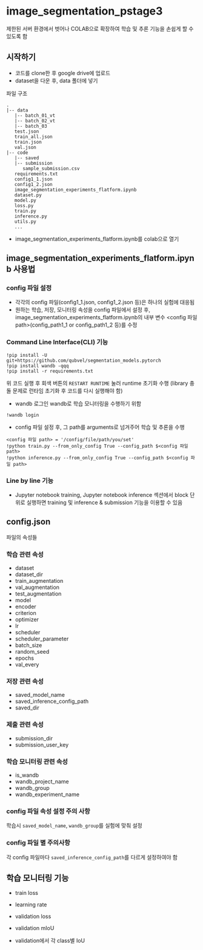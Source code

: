 # image_segmentation_pstage3
제한된 서버 환경에서 벗어나 COLAB으로 확장하여 학습 및 추론 기능을 손쉽게 할 수 있도록 함

## 시작하기
- 코드를 clone한 후 google drive에 업로드
- dataset을 다운 후, data 폴더에 넣기

파일 구조
```
.
|-- data
   |-- batch_01_vt
   |-- batch_02_vt
   |-- batch_03
   test.json
   train_all.json
   train.json
   val.json
|-- code
   |-- saved
   |-- submission
      sample_submission.csv
   requirements.txt
   config1_1.json
   config1_2.json
   image_segmentation_experiments_flatform.ipynb
   dataset.py
   model.py
   loss.py
   train.py
   inference.py
   utils.py
   ...
```

- image_segmentation_experiments_flatform.ipynb를 colab으로 열기

## image_segmentation_experiments_flatform.ipynb 사용법
### config 파일 설정
- 각각의 config 파일(config1_1.json, config1_2.json 등)은 하나의 실험에 대응됨
- 원하는 학습, 저장, 모니터링 속성을 config 파일에서 설정 후, image_segmentation_experiments_flatform.ipynb의 내부 변수 <config 파일 path>(config_path1_1 or config_path1_2 등)를 수정

### Command Line Interface(CLI) 기능
```
!pip install -U git+https://github.com/qubvel/segmentation_models.pytorch
!pip install wandb -qqq
!pip install -r requirements.txt
```
위 코드 실행 후 회색 버튼의 `RESTART RUNTIME` 눌러 runtime 초기화 수행
(library 충돌 문제로 런타임 초기화 후 코드를 다시 실행해야 함)

- wandb 로그인 
wandb로 학습 모니터링을 수행하기 위함
```
!wandb login
```

- config 파일 설정 후, 그 path를 arguments로 넘겨주어 학습 및 추론을 수행
```
<config 파일 path> = '/config/file/path/you/set'
!python train.py --from_only_config True --config_path $<config 파일 path>
!python inference.py --from_only_config True --config_path $<config 파일 path>
```

### Line by line 기능
- Jupyter notebook training, Jupyter notebook inference 섹션에서 block 단위로 실행하면 training 및 inference & submission 기능을 이용할 수 있음

## config.json
파일의 속성들

### 학습 관련 속성
- dataset
- dataset_dir
- train_augmentation
- val_augmentation
- test_augmentation
- model
- encoder
- criterion
- optimizer
- lr
- scheduler
- scheduler_parameter
- batch_size
- random_seed
- epochs
- val_every

### 저장 관련 속성
- saved_model_name
- saved_inference_config_path
- saved_dir

### 제출 관련 속성
- submission_dir
- submission_user_key

### 학습 모니터링 관련 속성
- is_wandb
- wandb_project_name
- wandb_group
- wandb_experiment_name

### config 파일 속성 설정 주의 사항
학습시 `saved_model_name`, `wandb_group`를 실험에 맞춰 설정

### config 파일 별 주의사항
각 config 파일마다 `saved_inference_config_path`를 다르게 설정하여야 함


## 학습 모니터링 기능
- train loss
- learning rate
- validation loss
- validation mIoU

- validation에서 각 class별 IoU